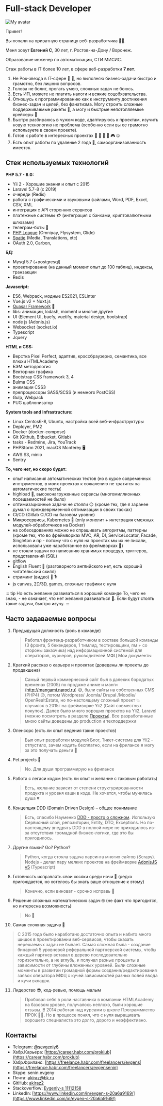 # Full-stack Developer

![My avatar](/img/ava.jpeg)

Привет!

Вы попали на приватную страницу веб-разработчика 🧑‍💻.

Меня зовут **Евгений С**, 30 лет, г. Ростов-на-Дону / Воронеж.

Образование инженер по автоматизации, СТИ МИСИС.

Стаж работы в IT более 10 лет, в сфере веб-разработки **7 лет**.

1. Не Рок-звезда в IT-сфере 🤠 🤟, но выполняю бизнес-задачи быстро и грамотно, без лишних вопросов.
2. Голова не болит, прогать умею, сложных задач не боюсь.
3. Есть ИП, можете не платить налоги и всякие соцобязательства.
4. Отношусь к программированию как к инструменту достижения бизнес-задач и целей, без фанатизма. Могу строить сложные поддерживаемые ракеты 🚀, а могу и быстрые непотопляемые крейсеры 🚤
5. Быстро разбираюсь в чужом коде, адаптируюсь к проектам, изучить новую технологию не проблема (особенно если вы ее грамотно используете в своем проекте).
6. Готов к работе в интересных проектах 🎰 🔞 💸 🔮 🎮 🤐
7. Есть опыт работы по удаленке 2 года 🏪, самоорганизованность имеется.

## Стек используемых технологий

**PHP 5.7 - 8.0:**
- Yii 2 - Хорошие знания и опыт с 2015
- Laravel 5.7-8 (с 2019)
- очереди (Redis)
- работа с графическими и звуковыми файлами, Word, PDF, Excel, CSV, XML
- интеграция с API сторонних сервисов
- платежные системы 💳 (интеграция с банками, криптовалютными шлюзами)
- телеграм-боты 🤖
- [PHP League](https://github.com/orgs/thephpleague/repositories) (Omnipay, Flysystem, Glide)
- [Spatie](https://github.com/orgs/spatie/repositories) (Media, Translations, etc)
- OAuth 2.0, Carbon, 

**БД:**
- Mysql 5.7 (+postgresql)
- проектирование (на данный момент опыт до 100 таблиц), индексы, транзакции
- Redis

**Javascript:**
- ES6, Webpack, модные ES2021, ESLinter
- Vue.js v2 + Nuxt.js
- [Quasar Framework](https://quasar.dev) 📱   
- libs: анимации, lodash, moment и многие другие
- UI (Element UI, buefy, vuetify, material design, bootstrap)
- node js (Adonis.js)
- Websocket (socket.io)
- Typescript
- Jquery

**HTML и CSS:**
- Верстка Pixel Perfect, адаптив, кроссбраузерно, семантика, все плюхи HTMLAcademy
- БЭМ методология
- Векторная графика
- Bootstrap CSS framework 3, 4
- Bulma CSS
- анимации CSS3
- препроцессоры SASS/SCSS (и немного PostCSS)
- Gulp, Webpack
- PUG шаблонизатор

**System tools and Infrastructure:**
- Linux Centos6-8, Ubuntu, настройка всей веб-инфраструктуры
- Deployer, PM2
- Docker (docker-compose)
- Git (Github, Bitbucket, Gitlab)
- tasks - Redmine, Jira, YouTrack
- PHPStorm 2021, macOS Monterey 🖥
- AWS S3, minio
- Sentry

**То, чего нет, но скоро будет:**
- опыт написания автоматических тестов (но в курсе современных инструментов, в моих проектах к сожалению не тратятся на автоматические тесты)
- highload 🚀, высоконагруженные сервисы (многомиллионных посещаемостей не было)
- оптимизационные задачи не стояли 😔 (кроме тех, где я заранее думал о преждевременной оптимизации в своих тасках)
- CI/CD (Gitlab CI/CD на базовом уровне)
- Микросервисы, Kubernetes 🧱 (only монолит + интеграция смежных модулей-обработчиков на Docker)
- на собеседованиях можно не спрашивать алгоритмы, паттерны (кроме тех, что во фреймворках MVC, AR, DI, ServiceLocator, Facade, Singleton и пр - потому что с нуля на проектах мы их не писали, использовали уже наработанное во фреймворках 🧐)
- не стояли задачи по написанию хранимых процедур, триггеров, представлений (SQL)
- gitflow
- English Fluent 🙊 (разговорного английского нет, есть хороший читательский скилл)
- стриминг (видео) 🎥 🎙
- js canvas, 2D/3D, games, сложные графики с нуля

::: tip Но есть желание развиваться в хорошей команде
То, чего не знаю, - не означает, что нет желания развиваться 💪. Если будут стоять такие задачи, быстро изучу.
:::

## Часто задаваемые вопросы

1. Предыдущая должность (роль в команде)
    > Работал фронтенд-разработчиком в составе большой команды (3 фронта, 5 бекендеров, 1 тимлид, тестировщики, пм + со стороны заказчика) над
    информационной системой для операторов, курьеров, руководителей МФЦ Мои документы
2. Краткий рассказ о карьере и проектах (доведены ли проекты до продакшена)
    > Самый первый коммерческий сайт был в далеких бородатых временах (2005) по продаже аниме и манги (http://mangami.narod.ru) 😅,
    были сайты на собственных CMS (PHP4) 😐, потом Wordpress/ Joomla/ Drupal /Moodle/ OpenRealtEstate,
    но по-настоящему сложный проект 💥 случился в 2015г на фреймворке Yii2 (Сайт совместных покупок).
    Далее было много хороших проектов на Yii2, Laravel (можно посмотреть в разделе [Проекты](/projects/)).
    Все разработанные мною сайты доведены до production и техподдержки
3. Опенсорс (есть ли опыт ведения такие проектов)
    > Был опыт разработки модулей Блог, Тикет-система для Yii2 - отпустило, зачем кодить бесплатно, если на фрилансе я могу за это получать деньги 🧐
4. Pet projects 🐣
    > No. Для души программирую на фрилансе
5. Работа с легаси кодом (есть ли опыт и желание с таковым работать)
    > Есть, желание зависит от степени структурированности продукта и уровня каши в коде. Не хочется, чтобы мучилась душа 💔
6. Концепция DDD (Domain Driven Design) – общее понимание
    > Есть, спасибо Науменко [DDD - просто о сложном](https://www.youtube.com/watch?v=rjtbCyacJas). Использую Сервисный слой, репозитории, Entity, DTO, Exceptions. Но по-настоящему внедрять DDD в полной мере не приходилось из-за отсутствия громадной бизнес-логики, где это бы пригодилось.
7. Другие языки? Go? Python?
    > Python, когда стояла задача парсинга многих сайтов (Scrapy). Nodejs - делал пару мелких проектов на фреймворке [AdonisJS v5](https://adonisjs.com) (Typescript)

8. Готовность исправлять свои косяки среди ночи 🌃 (редко пригождается, но хотелось бы знать ваше отношение к этому)
    > Конечно, если виноват - срочно исправь 🔧
9. Решение сложных математических задач 🤓 (не факт что пригодится, но интересна возможность)
    > No 🙈
10. Самая сложная задача 🧠
   > С 2015 года было наработано достаточно опыта и набито много шишок в проектировании веб-сервисов, чтобы сказать нерешаемых задач не бывает. Самая
    сложная была - создание бинарной 5 уровневой реферальной партнерской системы, чтобы каждый партнер вставал в дерево последовательно горизонтально, а не вглубь, и получал разные проценты в зависимости от глубины вложенных уровней.
    Были сложные моменты в развитии громадной формы создания/редактирования заявок оператора МФЦ с кучей зависимостей разных полей ввода и кучи вкладок.
11. Лидерство 😎, код-ревью, помощь малым
    > Пробовал себя в роли наставника в компании HTMLAcademy на базовом уровне, получалось неплохо, были хорошие отзывы. В 2014 работал над курсами в школе Программистов ПРОК 👨‍🏫. Но в процессе понял, что с нуля выращивать хорошего специалиста это долго, дорого и неэффективно.

## Контакты

* Telegram: [@sevgeniy6](https://t.me/sevgeniy6)
* Хабр.Карьера: [https://career.habr.com/proklub](https://career.habr.com/proklub)
* Хабр.Фриланс: [https://freelance.habr.com/freelancers/evgens](https://freelance.habr.com/freelancers/evgensenin)
* Skype: senin.evgeny
* Почта: akiraz@bk.ru
* GitHub: [akiraz2](https://github.com/akiraz2)
* Stackoverflow: [Evgeniy-s 11112158](https://stackoverflow.com/users/11112158/evgeniy-s)
* LinkedIn: [https://www.linkedin.com/in/evgen-s-20a6a9169/](https://www.linkedin.com/in/evgen-s-20a6a9169/)
